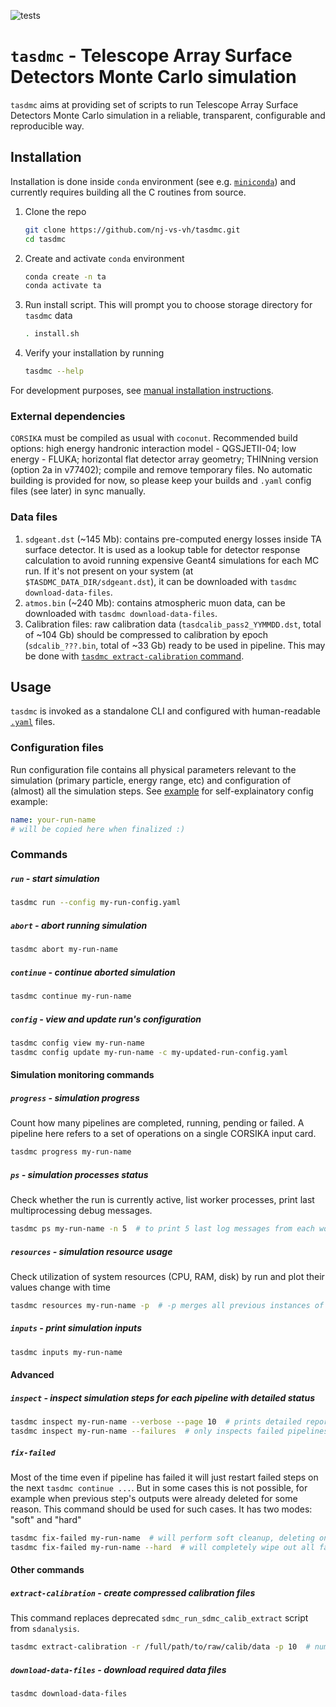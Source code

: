 ![tests](https://github.com/nj-vs-vh/tasdmc/actions/workflows/pull_request.yml/badge.svg)

# `tasdmc` - Telescope Array Surface Detectors Monte Carlo simulation

`tasdmc` aims at providing set of scripts to run Telescope Array Surface Detectors Monte Carlo
simulation in a reliable, transparent, configurable and reproducible way.


## Installation

Installation is done inside `conda` environment (see e.g. [`miniconda`](https://docs.conda.io/en/latest/miniconda.html))
and currently requires building all the C routines from source.

1. Clone the repo
   ```bash
   git clone https://github.com/nj-vs-vh/tasdmc.git
   cd tasdmc
   ```

2. Create and activate `conda` environment
   
   ```bash
   conda create -n ta
   conda activate ta
   ```

3. Run install script. This will prompt you to choose storage directory for `tasdmc` data

   ```bash
   . install.sh
   ```

4. Verify your installation by running
   
   ```bash
   tasdmc --help
   ```

For development purposes, see [manual installation instructions](docs/DEVELOPMENT.md).

### External dependencies

`CORSIKA` must be compiled as usual with `coconut`. Recommended build options: high energy handronic
interaction model - QGSJETII-04; low energy - FLUKA; horizontal flat detector array geometry; THINning
version (option 2a in v77402); compile and remove temporary files. No automatic building is provided
for now, so please keep your builds and `.yaml` config files (see later) in sync manually.

### Data files

1. `sdgeant.dst` (~145 Mb): contains pre-computed energy losses inside TA surface detector.
   It is used as a lookup table for detector response calculation to avoid running
   expensive Geant4 simulations for each MC run. If it's not present on your system
   (at `$TASDMC_DATA_DIR/sdgeant.dst`), it can be downloaded with `tasdmc download-data-files`.
2. `atmos.bin` (~240 Mb): contains atmospheric muon data, can be downloaded with 
   `tasdmc download-data-files`.
3. Calibration files: raw calibration data (`tasdcalib_pass2_YYMMDD.dst`, total of ~104 Gb) should
   be compressed to calibration by epoch (`sdcalib_???.bin`, total of ~33 Gb) ready to be used in
   pipeline. This may be done with [`tasdmc extract-calibration` command](#extract-calibration---create-compressed-calibration-files).


## Usage

`tasdmc` is invoked as a standalone CLI and configured with human-readable
[`.yaml`](https://yaml.org/) files.

### Configuration files

Run configuration file contains all physical parameters relevant to the simulation
(primary particle, energy range, etc) and configuration of (almost) all the simulation
steps. See [example](examples/config.yaml) for self-explainatory config example:

```yaml
name: your-run-name
# will be copied here when finalized :)
```


### Commands

##### `run` - start simulation

```bash
tasdmc run --config my-run-config.yaml
```

##### `abort` - abort running simulation

```bash
tasdmc abort my-run-name
```

##### `continue` - continue aborted simulation

```bash
tasdmc continue my-run-name
```

##### `config` - view and update run's configuration

```bash
tasdmc config view my-run-name
tasdmc config update my-run-name -c my-updated-run-config.yaml
```

#### Simulation monitoring commands

##### `progress` - simulation progress

Count how many pipelines are completed, running, pending or failed. A pipeline here
refers to a set of operations on a single CORSIKA input card.

```bash
tasdmc progress my-run-name
```

##### `ps` - simulation processes status

Check whether the run is currently active, list worker processes, print last multiprocessing debug messages.

```bash
tasdmc ps my-run-name -n 5  # to print 5 last log messages from each worker process
```

##### `resources` - simulation resource usage

Check utilization of system resources (CPU, RAM, disk) by run and plot their values change with time

```bash
tasdmc resources my-run-name -p  # -p merges all previous instances of the run into one timeline
```

##### `inputs` - print simulation inputs

```bash
tasdmc inputs my-run-name
```

#### Advanced

##### `inspect` - inspect simulation steps for each pipeline with detailed status

```bash
tasdmc inspect my-run-name --verbose --page 10  # prints detailed reports on all pipelines
tasdmc inspect my-run-name --failures  # only inspects failed pipelines
```

##### `fix-failed`

Most of the time even if pipeline has failed it will just restart failed steps on the next `tasdmc continue ...`.
But in some cases this is not possible, for example when previous step's outputs were already deleted for some
reason. This command should be used for such cases. It has two modes: "soft" and "hard"

```bash
tasdmc fix-failed my-run-name  # will perform soft cleanup, deleting only necessary steps
tasdmc fix-failed my-run-name --hard  # will completely wipe out all failed pipelines
```


#### Other commands

##### `extract-calibration` - create compressed calibration files

This command replaces deprecated `sdmc_run_sdmc_calib_extract` script from `sdanalysis`.

```bash
tasdmc extract-calibration -r /full/path/to/raw/calib/data -p 10  # number of processes
```

##### `download-data-files` - download required data files

```bash
tasdmc download-data-files
```
